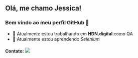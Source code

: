 ## Olá, me chamo Jessica! 
### Bem vindo ao meu perfil GitHub 👋

- 🔭 Atualmente estou trabalhando em **HDN.digital** como QA
- 🌱 Atualmente estou aprendendo *Selenium*

#### Contato: <a href="https://www.linkedin.com/in/jessica-alice-martins/" target="_blank"><img src="https://img.shields.io/badge/-LinkedIn-%230077B5?style=for-the-badge&logo=linkedin&logoColor=white" target="_blank"></a>   

<!--
**Jessica-Martins/Jessica-Martins** is a ✨ _special_ ✨ repository because its `README.md` (this file) appears on your GitHub profile.

Aqui estão algumas idéias para você começar:


- 💬 Pergunte-me sobre ...
- 📫 Como entrar em contato comigo: ...
- ⚡ Curiosidade: ...
-->
